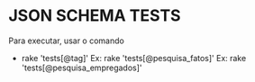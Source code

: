 # JSON SCHEMA TESTS

Para executar, usar o comando
 - rake 'tests[@tag]'
   Ex: rake 'tests[@pesquisa_fatos]'
   Ex: rake 'tests[@pesquisa_empregados]'
